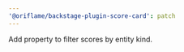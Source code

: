 ```yaml
---
'@oriflame/backstage-plugin-score-card': patch
---
```


Add property to filter scores by entity kind.
